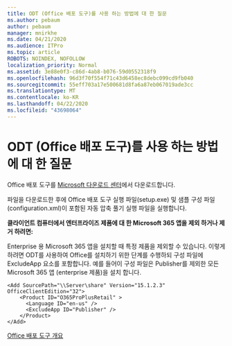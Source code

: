 ```yaml
---
title: ODT (Office 배포 도구)를 사용 하는 방법에 대 한 질문
ms.author: pebaum
author: pebaum
manager: mnirkhe
ms.date: 04/21/2020
ms.audience: ITPro
ms.topic: article
ROBOTS: NOINDEX, NOFOLLOW
localization_priority: Normal
ms.assetid: 3e88e0f3-c86d-4ab8-b076-59d0552318f9
ms.openlocfilehash: 96d3f70f554f71c43d6458ec8debc099cd9fb040
ms.sourcegitcommit: 55eff703a17e500681d8fa6a87eb067019ade3cc
ms.translationtype: MT
ms.contentlocale: ko-KR
ms.lasthandoff: 04/22/2020
ms.locfileid: "43698064"
---
```

# <a name="questions-about-how-to-use-the-office-deployment-tool-odt"></a>ODT (Office 배포 도구)를 사용 하는 방법에 대 한 질문

Office 배포 도구를 [Microsoft 다운로드 센터](https://go.microsoft.com/fwlink/p/?LinkID=626065)에서 다운로드합니다.
  
파일을 다운로드한 후에 Office 배포 도구 실행 파일(setup.exe) 및 샘플 구성 파일(configuration.xml)이 포함된 자동 압축 풀기 실행 파일을 실행합니다.
  
 **클라이언트 컴퓨터에서 엔터프라이즈 제품에 대 한 Microsoft 365 앱을 제외 하거나 제거 하려면:**
  
Enterprise 용 Microsoft 365 앱을 설치할 때 특정 제품을 제외할 수 있습니다. 이렇게 하려면 ODT를 사용하여 Office를 설치하기 위한 단계를 수행하되 구성 파일에 ExcludeApp 요소를 포함합니다. 예를 들어이 구성 파일은 Publisher를 제외한 모든 Microsoft 365 앱 (enterprise 제품)을 설치 합니다.
  
```
<Add SourcePath="\\Server\share" Version="15.1.2.3" OfficeClientEdition="32">
    <Product ID="O365ProPlusRetail" >
      <Language ID="en-us" />
      <ExcludeApp ID="Publisher" />
    </Product>
</Add>
```

[Office 배포 도구 개요](https://docs.microsoft.com/deployoffice/overview-of-the-office-2016-deployment-tool)
  

